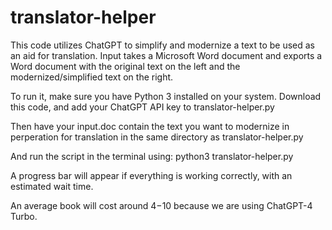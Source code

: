 # translator-helper
This code utilizes ChatGPT to simplify and modernize a text to be used as an aid for translation. Input takes a Microsoft Word document and exports a Word document with the original text on the left and the modernized/simplified text on the right.

To run it, make sure you have Python 3 installed on your system. Download this code, and add your ChatGPT API key to translator-helper.py

Then have your input.doc contain the text you want to modernize in perperation for translation in the same directory as translator-helper.py

And run the script in the terminal using: python3 translator-helper.py

A progress bar will appear if everything is working correctly, with an estimated wait time.

An average book will cost around $4-$10 because we are using ChatGPT-4 Turbo.

